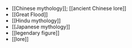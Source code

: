 - [[Chinese mythology]]; [[ancient Chinese lore]]
- [[Great Flood]]
- [[Hindu mythology]]
- [[Japanese mythology]]
- [[legendary figure]]
- [[lore]]
